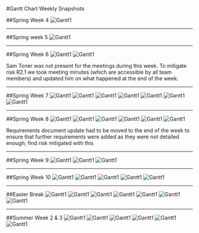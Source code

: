 #Gantt Chart Weekly Snapshots

##Spring Week 4
![Gantt1](images/gantt/Week1WP0.png)

<hr>

##Spring week 5
![Gantt1](images/gantt/Week2.png)

<hr>

##Spring Week 6
![Gantt1](images/gantt/Week3a.png)
![Gantt1](images/gantt/Week3b.png)

Sam Toner was not present for the meetings during this week. 
To mitigate risk R2.1 we took meeting minutes (which are accessible by all team members) 
and updated him on what happened at the end of the week.

<hr>

##Spring Week 7
![Gantt1](images/gantt/Week4a.png)
![Gantt1](images/gantt/Week4b.png)
![Gantt1](images/gantt/Week4c.png)
![Gantt1](images/gantt/Week4d.png)
![Gantt1](images/gantt/Week4e.png)
![Gantt1](images/gantt/Week4f.png)
![Gantt1](images/gantt/Week4g.png)

<hr>

##Spring Week 8
![Gantt1](images/gantt/Week5a.png)
![Gantt1](images/gantt/Week5b.png)
![Gantt1](images/gantt/Week5c.png)
![Gantt1](images/gantt/Week5d.png)
![Gantt1](images/gantt/Week5e.png)
![Gantt1](images/gantt/Week5f.png)

Requirements document update had to be moved to the end of the week to ensure that further requirements were added as they were not detailed enough; find risk mitigated with this

<hr>

##Spring Week 9
![Gantt1](images/gantt/Week6a.png)
![Gantt1](images/gantt/Week6b.png)
![Gantt1](images/gantt/Week6c.png)

<hr>

##Spring Week 10
![Gantt1](images/gantt/Week7a.png)
![Gantt1](images/gantt/Week7b.png)
![Gantt1](images/gantt/Week7c.png)
![Gantt1](images/gantt/Week7d.png)
![Gantt1](images/gantt/Week7e.png)

<hr>

##Easter Break
![Gantt1](images/gantt/Eastera.png)
![Gantt1](images/gantt/Easterb.png)
![Gantt1](images/gantt/Easterc.png)
![Gantt1](images/gantt/Easterd.png)
![Gantt1](images/gantt/Eastere.png)
![Gantt1](images/gantt/Easterf.png)
![Gantt1](images/gantt/Easterg.png)

<hr>

##Summer Week 2 & 3
![Gantt1](images/gantt/Week8a.png)
![Gantt1](images/gantt/Week8b.png)
![Gantt1](images/gantt/Week8c.png)
![Gantt1](images/gantt/Week8d.png)
![Gantt1](images/gantt/Week8e.png)
![Gantt1](images/gantt/Week8f.png)